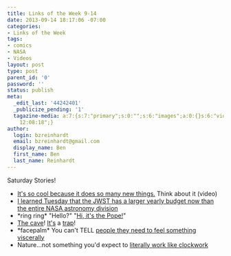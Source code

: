 ```yaml
---
title: Links of the Week 9-14
date: 2013-09-14 18:17:06 -07:00
categories:
- Links of the Week
tags:
- comics
- NASA
- Videos
layout: post
type: post
parent_id: '0'
password: ''
status: publish
meta:
  _edit_last: '44242401'
  _publicize_pending: '1'
  tagazine-media: a:7:{s:7:"primary";s:0:"";s:6:"images";a:0:{}s:6:"videos";a:0:{}s:11:"image_count";i:0;s:6:"author";s:8:"44242401";s:7:"blog_id";s:8:"46163602";s:9:"mod_stamp";s:19:"2013-09-15
    12:08:18";}
author:
  login: bzreinhardt
  email: bzreinhardt@gmail.com
  display_name: Ben
  first_name: Ben
  last_name: Reinhardt
---
```


<p>Saturday Stories!</p>
<ul>
<li><a href="http://news.discovery.com/space/private-spaceflight/awesome-all-angle-virgin-galactic-test-flight-video-130909.htm" target="_blank">It's so cool because it does so many new things.</a> Think about it (video)</li>
<li><a href="http://www.bbc.co.uk/news/science-environment-23964427" target="_blank">I learned Tuesday that the JWST has a larger yearly budget now than the entire NASA astronomy division</a></li>
<li>*ring ring* "Hello?" "<a href="http://www.nytimes.com/2013/09/10/world/europe/the-popes-on-the-line-and-everyones-talking.html?nl=todaysheadlines&amp;emc=edit_th_20130910&amp;_r=0" target="_blank">Hi, it's the Pope!</a>"</li>
<li><a href="http://en.wikipedia.org/wiki/Allegory_of_the_Cave" target="_blank">The cave</a>! <a href="http://www.smbc-comics.com/index.php?db=comics&amp;id=3110" target="_blank">It's</a> a <a href="https://www.youtube.com/watch?v=4F4qzPbcFiA" target="_blank">trap</a>!</li>
<li>*facepalm* You can't TELL <a href="http://www.latimes.com/science/sciencenow/la-sci-sn-nasa-asteroid-capture-mission-20130911,0,6476409.story" target="_blank">people they need to feel something viscerally</a></li>
<li>Nature...not something you'd expect to <a href="http://www.livescience.com/39577-insects-with-leg-gears-discovered.html" target="_blank">literally work like clockwork</a></li>
</ul>

